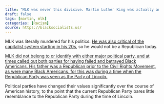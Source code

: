 ```yaml
---
title: "MLK was never this divisive. Martin Luther King was actually anti-identity politics, and he would have been a Republican today."
draft: false
tags: [martin, mlk]
categories: [Racism]
source: https://blacksocialists.us/
---
```


MLK was literally murdered for his politics. [He was also critical of the capitalist system starting in his 20s](http://inthesetimes.com/article/20839/martin-luther-king-jr-day-socialism-capitalism), so he would not be a Republican today.  
  
[MLK did not belong to or identify with either major political party, and at times called out both parties for having failed and betrayed Black Americans. His father was a Republican prior to the Civil Rights Movement, as were many Black Americans, for this was during a time when the Republican Party was seen as the Party of Lincoln.](https://www.cnn.com/2016/01/15/us/mlk-myths/index.html)  
  
Political parties have changed their values significantly over the course of American history, to the point that the current Republican Party bares little resemblance to the Republican Party during the time of Lincoln.

